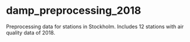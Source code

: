 # damp_preprocessing_2018
Preprocessing data for stations in Stockholm. Includes 12 stations with air quality data of 2018.

